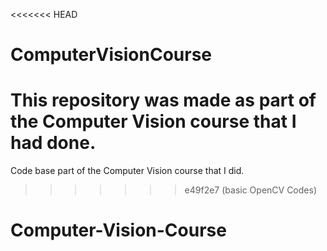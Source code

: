 <<<<<<< HEAD
# ComputerVisionCourse
This repository was made as part of the Computer Vision course that I had done.
=======
Code base part of the Computer Vision course that I did.
>>>>>>> e49f2e7 (basic OpenCV Codes)
# Computer-Vision-Course
